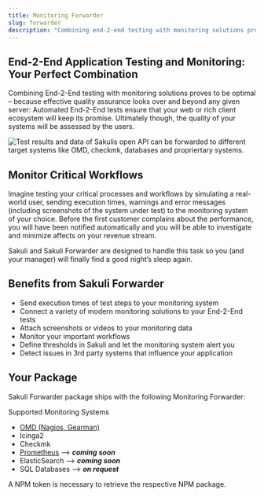 ```yaml
---
title: Monitoring Forwarder
slug: forwarder
description: "Combining end-2-end testing with monitoring solutions proves to be optimal – because effective quality assurance looks over and beyond any given server: Automated end-2-end tests ensure that your web or rich client ecosystem will keep its promise. Ultimately though, the quality of your systems will be assessed by the users."
---
```


## End-2-End Application Testing and Monitoring: Your Perfect Combination

Combining End-2-End testing with monitoring solutions proves to be optimal – because effective quality assurance looks over and beyond any given server: Automated End-2-End tests ensure that your web or rich client ecosystem will keep its promise. Ultimately though, the quality of your systems will be assessed by the users.

<img src="/images/content/monitoring.svg" alt="Test results and data of Sakulis open API can be forwarded to different target systems like OMD, checkmk, databases and propriertary systems." style="max-height: 400px" />


## Monitor Critical Workflows

Imagine testing your critical processes and workflows by simulating a real-world user, sending execution times, warnings and error messages (including screenshots of the system under test) to the monitoring system of your choice. Before the first customer complains about the performance, you will have been notified automatically and you will be able to investigate and minimize affects on your revenue stream.

Sakuli and Sakuli Forwarder are designed to handle this task so you (and your manager) will finally find a good night’s sleep again.


## Benefits from Sakuli Forwarder

- Send execution times of test steps to your monitoring system
- Connect a variety of modern monitoring solutions to your End-2-End tests
- Attach screenshots or videos to your monitoring data
- Monitor your important workflows
- Define thresholds in Sakuli and let the monitoring system alert you
- Detect issues in 3rd party systems that influence your application

## Your Package

Sakuli Forwarder package ships with the following Monitoring Forwarder:

Supported Monitoring Systems

  - <a href="https://labs.consol.de/omd/" target="_blank" rel="noopener">OMD (Nagios, Gearman)</a>
  - Icinga2
  - Checkmk
  - <a href="https://prometheus.io/" target="_blank" rel="noopener">Prometheus</a> --> __*coming soon*__
  - ElasticSearch --> __*coming soon*__
  - SQL Databases --> __*on request*__

A NPM token is necessary to retrieve the respective NPM package.